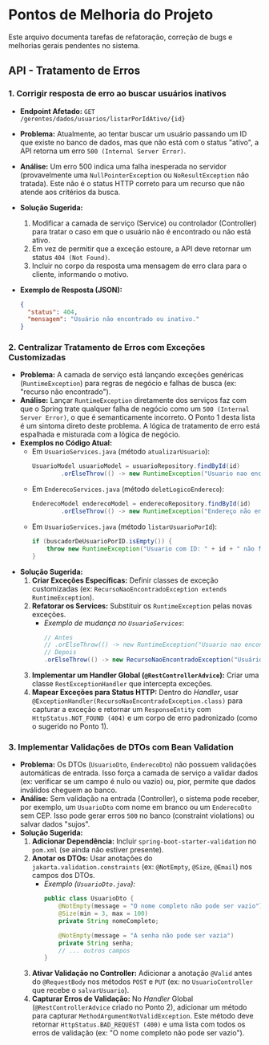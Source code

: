 # Pontos de Melhoria do Projeto

Este arquivo documenta tarefas de refatoração, correção de bugs e melhorias gerais pendentes no sistema.

## API - Tratamento de Erros

### 1. Corrigir resposta de erro ao buscar usuários inativos

- **Endpoint Afetado:** `GET /gerentes/dados/usuarios/listarPorIdAtivo/{id}`
- **Problema:** Atualmente, ao tentar buscar um usuário passando um ID que existe no banco de dados, mas que não está com o status "ativo", a API retorna um erro `500 (Internal Server Error)`.
- **Análise:** Um erro 500 indica uma falha inesperada no servidor (provavelmente uma `NullPointerException` ou `NoResultException` não tratada). Este não é o status HTTP correto para um recurso que não atende aos critérios da busca.
- **Solução Sugerida:**
    1.  Modificar a camada de serviço (Service) ou controlador (Controller) para tratar o caso em que o usuário não é encontrado ou não está ativo.
    2.  Em vez de permitir que a exceção estoure, a API deve retornar um status `404 (Not Found)`.
    3.  Incluir no corpo da resposta uma mensagem de erro clara para o cliente, informando o motivo.

- **Exemplo de Resposta (JSON):**
    ```json
    {
      "status": 404,
      "mensagem": "Usuário não encontrado ou inativo."
    }
    ```

### 2. Centralizar Tratamento de Erros com Exceções Customizadas

- **Problema:** A camada de serviço está lançando exceções genéricas (`RuntimeException`) para regras de negócio e falhas de busca (ex: "recurso não encontrado").
- **Análise:** Lançar `RuntimeException` diretamente dos serviços faz com que o Spring trate qualquer falha de negócio como um `500 (Internal Server Error)`, o que é semanticamente incorreto. O Ponto 1 desta lista é um sintoma direto deste problema. A lógica de tratamento de erro está espalhada e misturada com a lógica de negócio.
- **Exemplos no Código Atual:**
    - Em `UsuarioServices.java` (método `atualizarUsuario`):
      ```java
      UsuarioModel usuarioModel = usuarioRepository.findById(id)
              .orElseThrow(() -> new RuntimeException("Usuario nao encontrado"));
      ```
    - Em `EnderecoServices.java` (método `deletLogicoEndereco`):
      ```java
      EnderecoModel enderecoModel = enderecoRepository.findById(id)
              .orElseThrow(() -> new RuntimeException("Endereço não encontrado"));
      ```
    - Em `UsuarioServices.java` (método `listarUsuarioPorId`):
      ```java
      if (buscadorDeUsuarioPorID.isEmpty()) {
          throw new RuntimeException("Usuario com ID: " + id + " não foi encontrado");
      }
      ```
- **Solução Sugerida:**
    1.  **Criar Exceções Específicas:** Definir classes de exceção customizadas (ex: `RecursoNaoEncontradoException extends RuntimeException`).
    2.  **Refatorar os Services:** Substituir os `RuntimeException` pelas novas exceções.
        - *Exemplo de mudança no `UsuarioServices`*:
          ```java
          // Antes
          // .orElseThrow(() -> new RuntimeException("Usuario nao encontrado"));
          // Depois
          .orElseThrow(() -> new RecursoNaoEncontradoException("Usuário com ID: " + id + " não encontrado"));
          ```
    3.  **Implementar um Handler Global (`@RestControllerAdvice`):** Criar uma classe `RestExceptionHandler` que intercepta exceções.
    4.  **Mapear Exceções para Status HTTP:** Dentro do *Handler*, usar `@ExceptionHandler(RecursoNaoEncontradoException.class)` para capturar a exceção e retornar um `ResponseEntity` com `HttpStatus.NOT_FOUND (404)` e um corpo de erro padronizado (como o sugerido no Ponto 1).

### 3. Implementar Validações de DTOs com Bean Validation

- **Problema:** Os DTOs (`UsuarioDto`, `EnderecoDto`) não possuem validações automáticas de entrada. Isso força a camada de serviço a validar dados (ex: verificar se um campo é nulo ou vazio) ou, pior, permite que dados inválidos cheguem ao banco.
- **Análise:** Sem validação na entrada (Controller), o sistema pode receber, por exemplo, um `UsuarioDto` com nome em branco ou um `EnderecoDto` sem CEP. Isso pode gerar erros `500` no banco (constraint violations) ou salvar dados "sujos".
- **Solução Sugerida:**
    1.  **Adicionar Dependência:** Incluir `spring-boot-starter-validation` no `pom.xml` (se ainda não estiver presente).
    2.  **Anotar os DTOs:** Usar anotações do `jakarta.validation.constraints` (ex: `@NotEmpty`, `@Size`, `@Email`) nos campos dos DTOs.
        - *Exemplo (`UsuarioDto.java`):*
          ```java
          public class UsuarioDto {
              @NotEmpty(message = "O nome completo não pode ser vazio")
              @Size(min = 3, max = 100)
              private String nomeCompleto;

              @NotEmpty(message = "A senha não pode ser vazia")
              private String senha;
              // ... outros campos
          }
          ```
    3.  **Ativar Validação no Controller:** Adicionar a anotação `@Valid` antes do `@RequestBody` nos métodos `POST` e `PUT` (ex: no `UsuarioController` que recebe o `salvarUsuario`).
    4.  **Capturar Erros de Validação:** No *Handler* Global (`@RestControllerAdvice` criado no Ponto 2), adicionar um método para capturar `MethodArgumentNotValidException`. Este método deve retornar `HttpStatus.BAD_REQUEST (400)` e uma lista com todos os erros de validação (ex: "O nome completo não pode ser vazio").